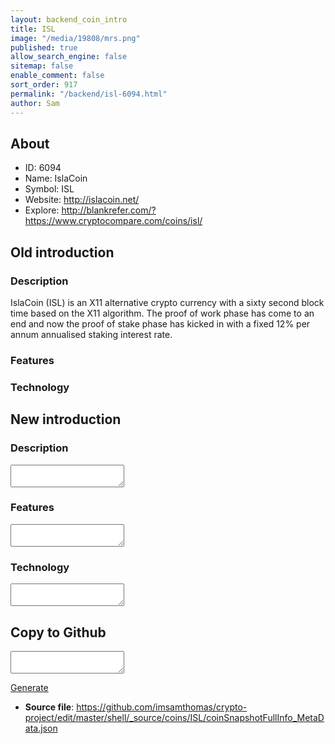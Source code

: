 ```yaml
---
layout: backend_coin_intro
title: ISL
image: "/media/19808/mrs.png"
published: true
allow_search_engine: false
sitemap: false
enable_comment: false
sort_order: 917
permalink: "/backend/isl-6094.html"
author: Sam
---
```


## About

- ID: 6094
- Name: IslaCoin
- Symbol: ISL
- Website: http://islacoin.net/
- Explore: http://blankrefer.com/?https://www.cryptocompare.com/coins/isl/


## Old introduction

### Description

<p>IslaCoin (ISL) is an X11 alternative crypto currency with a sixty second block time based on the X11 algorithm. The proof of work phase has come to an end and now the proof of stake phase has kicked in with a fixed 12% per annum annualised staking interest rate.</p>

### Features


### Technology




## New introduction


### Description
<textarea id="meta_description" name="description"></textarea>

### Features
<textarea id="meta_features" name="features"></textarea>

### Technology
<textarea id="meta_technology" name="technology"></textarea>


## Copy to Github

<textarea id="coinsnapshotfullinfo_metadata"></textarea>

<a href="#gen" onclick="generateMetaDatJson()">Generate</a>

- **Source file**: <a href="https://github.com/imsamthomas/crypto-project/edit/master/shell/_source/coins/ISL/coinSnapshotFullInfo_MetaData.json">https://github.com/imsamthomas/crypto-project/edit/master/shell/_source/coins/ISL/coinSnapshotFullInfo_MetaData.json</a>

